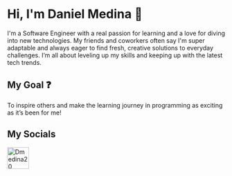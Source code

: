 <h1>Hi, I'm Daniel Medina 👋</h1>
I'm a Software Engineer with a real passion for learning and a love for diving into new technologies. My friends and coworkers often say I'm super adaptable and always eager to find fresh, creative solutions to everyday challenges. I’m all about leveling up my skills and keeping up with the latest tech trends. 


<br/>
<h2>My Goal ❓</h2>
To inspire others and make the learning journey in programming as exciting as it’s been for me!
<br/>
<h2>My Socials</h2>
<a href="https://www.linkedin.com/in/dannymedina007/" target="_blank" >
    <img align ="left" alt="Dmedina20 LinkedIN" width="50px" src ="https://img.icons8.com/?size=256&id=13930&format=png" />
</a>
 
<br/>











 





